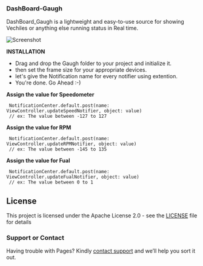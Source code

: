 ### DashBoard-Gaugh

DashBoard_Gaugh is a lightweight and easy-to-use source for showing Vechiles or anything else running status in Real time.

![Screenshot](https://github.com/ssowri1/DashBoard-Gaugh/blob/master/ScreenShot.gif?raw=true)

**INSTALLATION** 

- Drag and drop the Gaugh folder to your project and initialize it.
- then set the frame size for your appropriate devices. 
- let's give the Notification name for every notifier using extention.
- You're done. Go Ahead :-)

**Assign the value for Speedometer**

     NotificationCenter.default.post(name: ViewController.updateSpeedNotifier, object: value)   
     // ex: The value between -127 to 127
            
**Assign the value for RPM**

     NotificationCenter.default.post(name: ViewController.updateRPMNotifier, object: value)
     // ex: The value between -145 to 135
            
**Assign the value for Fual**

     NotificationCenter.default.post(name: ViewController.updateFualNotifier, object: value)
     // ex: The value between 0 to 1


## License

This project is licensed under the Apache License 2.0 - see the [LICENSE](LICENSE) file for details

### Support or Contact

Having trouble with Pages? Kindly [contact support](https://github.com/contact) and we’ll help you sort it out.
